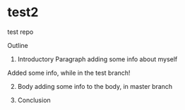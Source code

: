 # test2
test repo


Outline
1. Introductory Paragraph
adding some info about myself

Added some info, while in the test branch!

2. Body
adding some info to the body, in master branch

3. Conclusion

